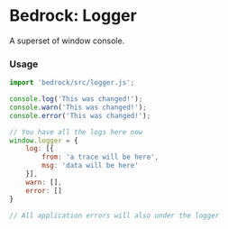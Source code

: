 # Bedrock: Logger

A superset of window console.

### Usage
```js
import 'bedrock/src/logger.js';

console.log('This was changed!');
console.warn('This was changed!');
console.error('This was changed!');

// You have all the logs here now
window.logger = {
    log: [{
        from: 'a trace will be here',
        msg: 'data will be here'
    }],
    warn: [],
    error: []
}

// All application errors will also under the logger
```

